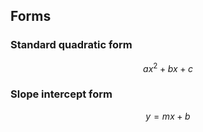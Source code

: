 ## Forms
### Standard quadratic form 
$$
ax^2 + bx + c
$$
### Slope intercept form
$$
y = mx + b
$$
